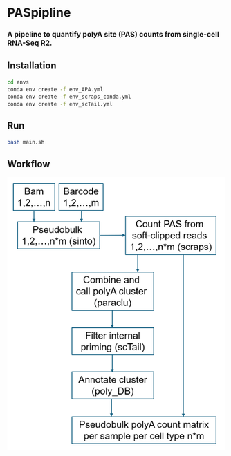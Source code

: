 # PASpipline

### A pipeline to quantify polyA site (PAS) counts from single-cell RNA-Seq R2.

## Installation
```bash
cd envs
conda env create -f env_APA.yml
conda env create -f env_scraps_conda.yml
conda env create -f env_scTail.yml
```

## Run
```bash
bash main.sh
```

## Workflow
<div>
<img src="PASpipline_workflow.png">
</div> 
